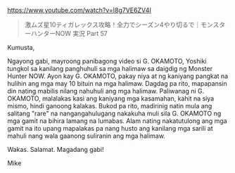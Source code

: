 https://www.youtube.com/watch?v=I8g7VE6ZV4I

> 激ムズ星10ティガレックス攻略！全力でシーズン4やり切るで｜モンスターハンターNOW 実況 Part 57

Kumusta,

Ngayong gabi, mayroong panibagong video si G. OKAMOTO, Yoshiki tungkol sa kanilang panghuhuli sa mga halimaw sa daigdig ng Monster Hunter NOW. Ayon kay G. OKAMOTO, pakay niya at ng kaniyang pangkat na hulihin ang mga may 10 bituin na mga halimaw. Dagdag pa rito, mapapansin din nating mabilis nilang nahuhuli ang mga halimaw. Paliwanag ni G. OKAMOTO, malalakas kasi ang kaniyang mga kasamahan, kahit na siya mismo, hindi ganoong kalakas. Bukod pa rito, madirinig natin mula ang salitang "rare" na nangangahulugang nakakuha muli sila G. OKAMOTO ng mga gamit na bihira lamang na lumabas. Alam nating nakatutulong ang mga gamit na ito upang mapalakas pa nang husto ang kanilang mga sarili at mahuli nang wala gaanong suliranin ang mga halimaw.

Wakas. Salamat. Magadang gabi!

Mike

